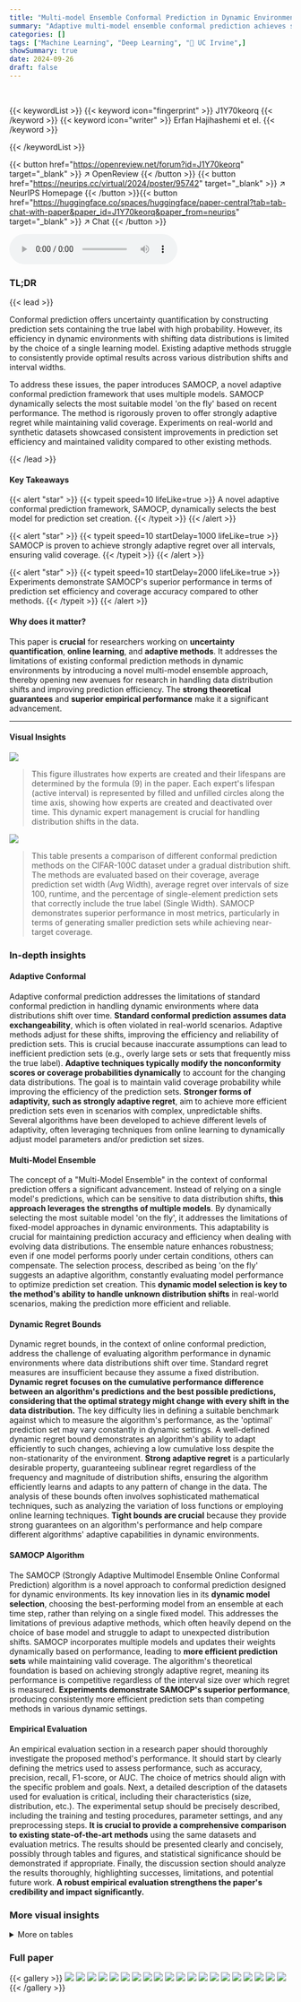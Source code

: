 ```yaml
---
title: "Multi-model Ensemble Conformal Prediction in Dynamic Environments"
summary: "Adaptive multi-model ensemble conformal prediction achieves strongly adaptive regret, yielding more efficient prediction sets in dynamic environments."
categories: []
tags: ["Machine Learning", "Deep Learning", "🏢 UC Irvine",]
showSummary: true
date: 2024-09-26
draft: false
---
```


<br>

{{< keywordList >}}
{{< keyword icon="fingerprint" >}} J1Y70keorq {{< /keyword >}}
{{< keyword icon="writer" >}} Erfan Hajihashemi et el. {{< /keyword >}}
 
{{< /keywordList >}}

{{< button href="https://openreview.net/forum?id=J1Y70keorq" target="_blank" >}}
↗ OpenReview
{{< /button >}}
{{< button href="https://neurips.cc/virtual/2024/poster/95742" target="_blank" >}}
↗ NeurIPS Homepage
{{< /button >}}{{< button href="https://huggingface.co/spaces/huggingface/paper-central?tab=tab-chat-with-paper&paper_id=J1Y70keorq&paper_from=neurips" target="_blank" >}}
↗ Chat
{{< /button >}}



<audio controls>
    <source src="https://ai-paper-reviewer.com/J1Y70keorq/podcast.wav" type="audio/wav">
    Your browser does not support the audio element.
</audio>


### TL;DR


{{< lead >}}

Conformal prediction offers uncertainty quantification by constructing prediction sets containing the true label with high probability. However, its efficiency in dynamic environments with shifting data distributions is limited by the choice of a single learning model.  Existing adaptive methods struggle to consistently provide optimal results across various distribution shifts and interval widths. 

To address these issues, the paper introduces SAMOCP, a novel adaptive conformal prediction framework that uses multiple models. SAMOCP dynamically selects the most suitable model 'on the fly' based on recent performance.  The method is rigorously proven to offer strongly adaptive regret while maintaining valid coverage.  Experiments on real-world and synthetic datasets showcased consistent improvements in prediction set efficiency and maintained validity compared to other existing methods.

{{< /lead >}}


#### Key Takeaways

{{< alert "star" >}}
{{< typeit speed=10 lifeLike=true >}} A novel adaptive conformal prediction framework, SAMOCP, dynamically selects the best model for prediction set creation. {{< /typeit >}}
{{< /alert >}}

{{< alert "star" >}}
{{< typeit speed=10 startDelay=1000 lifeLike=true >}} SAMOCP is proven to achieve strongly adaptive regret over all intervals, ensuring valid coverage. {{< /typeit >}}
{{< /alert >}}

{{< alert "star" >}}
{{< typeit speed=10 startDelay=2000 lifeLike=true >}} Experiments demonstrate SAMOCP's superior performance in terms of prediction set efficiency and coverage accuracy compared to other methods. {{< /typeit >}}
{{< /alert >}}

#### Why does it matter?
This paper is **crucial** for researchers working on **uncertainty quantification**, **online learning**, and **adaptive methods**. It addresses the limitations of existing conformal prediction methods in dynamic environments by introducing a novel multi-model ensemble approach, thereby opening new avenues for research in handling data distribution shifts and improving prediction efficiency.  The **strong theoretical guarantees** and **superior empirical performance** make it a significant advancement.

------
#### Visual Insights



![](https://ai-paper-reviewer.com/J1Y70keorq/figures_4_1.jpg)

> This figure illustrates how experts are created and their lifespans are determined by the formula (9) in the paper. Each expert's lifespan (active interval) is represented by filled and unfilled circles along the time axis, showing how experts are created and deactivated over time. This dynamic expert management is crucial for handling distribution shifts in the data.





![](https://ai-paper-reviewer.com/J1Y70keorq/tables_8_1.jpg)

> This table presents a comparison of different conformal prediction methods on the CIFAR-100C dataset under a gradual distribution shift.  The methods are evaluated based on their coverage, average prediction set width (Avg Width), average regret over intervals of size 100, runtime, and the percentage of single-element prediction sets that correctly include the true label (Single Width).  SAMOCP demonstrates superior performance in most metrics, particularly in terms of generating smaller prediction sets while achieving near-target coverage.





### In-depth insights


#### Adaptive Conformal
Adaptive conformal prediction addresses the limitations of standard conformal prediction in handling dynamic environments where data distributions shift over time.  **Standard conformal prediction assumes data exchangeability**, which is often violated in real-world scenarios. Adaptive methods adjust for these shifts, improving the efficiency and reliability of prediction sets.  This is crucial because inaccurate assumptions can lead to inefficient prediction sets (e.g., overly large sets or sets that frequently miss the true label).  **Adaptive techniques typically modify the nonconformity scores or coverage probabilities dynamically** to account for the changing data distributions. The goal is to maintain valid coverage probability while improving the efficiency of the prediction sets.  **Stronger forms of adaptivity, such as strongly adaptive regret**, aim to achieve more efficient prediction sets even in scenarios with complex, unpredictable shifts. Several algorithms have been developed to achieve different levels of adaptivity, often leveraging techniques from online learning to dynamically adjust model parameters and/or prediction set sizes.

#### Multi-Model Ensemble
The concept of a "Multi-Model Ensemble" in the context of conformal prediction offers a significant advancement.  Instead of relying on a single model's predictions, which can be sensitive to data distribution shifts, **this approach leverages the strengths of multiple models**.  By dynamically selecting the most suitable model 'on the fly', it addresses the limitations of fixed-model approaches in dynamic environments.  This adaptability is crucial for maintaining prediction accuracy and efficiency when dealing with evolving data distributions. The ensemble nature enhances robustness; even if one model performs poorly under certain conditions, others can compensate. The selection process, described as being 'on the fly' suggests an adaptive algorithm, constantly evaluating model performance to optimize prediction set creation.  This **dynamic model selection is key to the method's ability to handle unknown distribution shifts** in real-world scenarios, making the prediction more efficient and reliable.

#### Dynamic Regret Bounds
Dynamic regret bounds, in the context of online conformal prediction, address the challenge of evaluating algorithm performance in dynamic environments where data distributions shift over time.  Standard regret measures are insufficient because they assume a fixed distribution.  **Dynamic regret focuses on the cumulative performance difference between an algorithm's predictions and the best possible predictions, considering that the optimal strategy might change with every shift in the data distribution.**  The key difficulty lies in defining a suitable benchmark against which to measure the algorithm's performance, as the 'optimal' prediction set may vary constantly in dynamic settings.  A well-defined dynamic regret bound demonstrates an algorithm's ability to adapt efficiently to such changes, achieving a low cumulative loss despite the non-stationarity of the environment.  **Strong adaptive regret** is a particularly desirable property, guaranteeing sublinear regret regardless of the frequency and magnitude of distribution shifts, ensuring the algorithm efficiently learns and adapts to any pattern of change in the data.  The analysis of these bounds often involves sophisticated mathematical techniques, such as analyzing the variation of loss functions or employing online learning techniques.  **Tight bounds are crucial** because they provide strong guarantees on an algorithm's performance and help compare different algorithms' adaptive capabilities in dynamic environments.

#### SAMOCP Algorithm
The SAMOCP (Strongly Adaptive Multimodel Ensemble Online Conformal Prediction) algorithm is a novel approach to conformal prediction designed for dynamic environments.  Its key innovation lies in its **dynamic model selection**, choosing the best-performing model from an ensemble at each time step, rather than relying on a single fixed model. This addresses the limitations of previous adaptive methods, which often heavily depend on the choice of base model and struggle to adapt to unexpected distribution shifts.  SAMOCP incorporates multiple models and updates their weights dynamically based on performance, leading to **more efficient prediction sets** while maintaining valid coverage. The algorithm's theoretical foundation is based on achieving strongly adaptive regret, meaning its performance is competitive regardless of the interval size over which regret is measured.  **Experiments demonstrate SAMOCP's superior performance**, producing consistently more efficient prediction sets than competing methods in various dynamic settings.

#### Empirical Evaluation
An empirical evaluation section in a research paper should thoroughly investigate the proposed method's performance.  It should start by clearly defining the metrics used to assess performance, such as accuracy, precision, recall, F1-score, or AUC. The choice of metrics should align with the specific problem and goals.  Next, a detailed description of the datasets used for evaluation is critical, including their characteristics (size, distribution, etc.). The experimental setup should be precisely described, including the training and testing procedures, parameter settings, and any preprocessing steps.  **It is crucial to provide a comprehensive comparison to existing state-of-the-art methods** using the same datasets and evaluation metrics.  The results should be presented clearly and concisely, possibly through tables and figures, and statistical significance should be demonstrated if appropriate.  Finally, the discussion section should analyze the results thoroughly, highlighting successes, limitations, and potential future work.  **A robust empirical evaluation strengthens the paper's credibility and impact significantly.**


### More visual insights




<details>
<summary>More on tables
</summary>


![](https://ai-paper-reviewer.com/J1Y70keorq/tables_8_2.jpg)
> This table presents the performance comparison of different conformal prediction methods on the CIFAR-10C dataset under a sudden distribution shift scenario.  The key metrics compared are coverage, average prediction set size (Avg Width), average regret, runtime, and the percentage of single-element prediction sets that correctly contain the true label (Single Width).  The results show that SAMOCP outperforms other methods in terms of producing smaller prediction sets, lower regret, and a higher percentage of accurate single-element predictions while maintaining a coverage close to the target of 90%.

![](https://ai-paper-reviewer.com/J1Y70keorq/tables_18_1.jpg)
> This table presents the performance comparison of different methods (SAMOCP, SAOCP(MM), FACI, ScaleFreeOGD, and SAOCP) on the CIFAR-100C dataset under a gradual distribution shift setting.  The key metrics compared are coverage (%), average prediction set width (Avg Width), average regret (×10−3), runtime (Run Time), and the percentage of prediction sets with exactly one element that correctly covers the true label (Single Width).  The results show that SAMOCP outperforms the other methods across all metrics, indicating its superior efficiency and accuracy in dynamic environments.

![](https://ai-paper-reviewer.com/J1Y70keorq/tables_19_1.jpg)
> This table presents the performance comparison of different conformal prediction methods on the CIFAR-100C dataset under a gradual distribution shift.  The key metrics compared are coverage (percentage of times the true label is included in the prediction set), average width (average size of the prediction sets), average regret (measure of the inefficiency of the prediction sets over time), runtime, and single width (the probability of achieving the smallest, most informative prediction set).  The results show that SAMOCP outperforms other methods in terms of average width, average regret and single width, indicating its efficiency and adaptability to dynamic environments.

![](https://ai-paper-reviewer.com/J1Y70keorq/tables_19_2.jpg)
> This table presents the performance comparison of different conformal prediction methods on the CIFAR-100C dataset under a gradual distribution shift scenario.  The key metrics compared are coverage (percentage of times the true label is in the predicted set), average width (average size of the prediction set), average regret (how much worse than the best possible prediction set), run time, and single width (how often the prediction set contains only the true label). The results show that the proposed SAMOCP method outperforms existing methods, achieving higher coverage, smaller prediction sets, and lower regret.

![](https://ai-paper-reviewer.com/J1Y70keorq/tables_20_1.jpg)
> This table presents the performance comparison of different conformal prediction methods on the CIFAR-10C dataset under sudden distribution shifts.  The metrics used are coverage, average prediction set width, average regret, run time, and the percentage of single-element prediction sets that correctly cover the true label.  The results show that SAMOCP outperforms other methods by achieving a smaller average prediction set size, lower average regret, and higher percentage of correct single-width predictions, all while maintaining a coverage close to the target of 90%.

![](https://ai-paper-reviewer.com/J1Y70keorq/tables_20_2.jpg)
> This table presents the results of the experiment conducted on the CIFAR-100C dataset with a gradual distribution shift.  It compares the performance of the proposed method, SAMOCP, with several other adaptive conformal prediction methods, including FACI, ScaleFreeOGD, and SAOCP. The metrics used for comparison include coverage (%), average width of the prediction sets, average regret (a measure of efficiency), run time, and the percentage of single-width prediction sets that correctly cover the true label.  The results show that SAMOCP consistently outperforms the other methods in terms of average width, regret, and single-width prediction sets while maintaining a coverage close to the target of 90%.

![](https://ai-paper-reviewer.com/J1Y70keorq/tables_20_3.jpg)
> This table compares the performance of MOCP and SAMOCP on the CIFAR-10C dataset under a sudden distribution shift scenario.  The goal is to achieve 90% coverage. The table shows the average coverage, average prediction set width (Avg Width), and the average percentage of times the prediction set contained only the correct label (Single Width).  Bold numbers highlight the best-performing method for each metric.

![](https://ai-paper-reviewer.com/J1Y70keorq/tables_21_1.jpg)
> This table presents a comparison of the Multi-model Online Conformal Prediction (MOCP) and Strongly Adaptive Multimodel Ensemble Online Conformal Prediction (SAMOCP) methods on the CIFAR-100C dataset under a gradual distribution shift.  The goal was to achieve 90% coverage. The table shows the average coverage, average prediction set width (Avg Width), and the percentage of prediction sets containing exactly one element and correctly covering the true label (Single Width) for both methods.  The best results for each metric are bolded.

</details>




### Full paper

{{< gallery >}}
<img src="https://ai-paper-reviewer.com/J1Y70keorq/1.png" class="grid-w50 md:grid-w33 xl:grid-w25" />
<img src="https://ai-paper-reviewer.com/J1Y70keorq/2.png" class="grid-w50 md:grid-w33 xl:grid-w25" />
<img src="https://ai-paper-reviewer.com/J1Y70keorq/3.png" class="grid-w50 md:grid-w33 xl:grid-w25" />
<img src="https://ai-paper-reviewer.com/J1Y70keorq/4.png" class="grid-w50 md:grid-w33 xl:grid-w25" />
<img src="https://ai-paper-reviewer.com/J1Y70keorq/5.png" class="grid-w50 md:grid-w33 xl:grid-w25" />
<img src="https://ai-paper-reviewer.com/J1Y70keorq/6.png" class="grid-w50 md:grid-w33 xl:grid-w25" />
<img src="https://ai-paper-reviewer.com/J1Y70keorq/7.png" class="grid-w50 md:grid-w33 xl:grid-w25" />
<img src="https://ai-paper-reviewer.com/J1Y70keorq/8.png" class="grid-w50 md:grid-w33 xl:grid-w25" />
<img src="https://ai-paper-reviewer.com/J1Y70keorq/9.png" class="grid-w50 md:grid-w33 xl:grid-w25" />
<img src="https://ai-paper-reviewer.com/J1Y70keorq/10.png" class="grid-w50 md:grid-w33 xl:grid-w25" />
<img src="https://ai-paper-reviewer.com/J1Y70keorq/11.png" class="grid-w50 md:grid-w33 xl:grid-w25" />
<img src="https://ai-paper-reviewer.com/J1Y70keorq/12.png" class="grid-w50 md:grid-w33 xl:grid-w25" />
<img src="https://ai-paper-reviewer.com/J1Y70keorq/13.png" class="grid-w50 md:grid-w33 xl:grid-w25" />
<img src="https://ai-paper-reviewer.com/J1Y70keorq/14.png" class="grid-w50 md:grid-w33 xl:grid-w25" />
<img src="https://ai-paper-reviewer.com/J1Y70keorq/15.png" class="grid-w50 md:grid-w33 xl:grid-w25" />
<img src="https://ai-paper-reviewer.com/J1Y70keorq/16.png" class="grid-w50 md:grid-w33 xl:grid-w25" />
<img src="https://ai-paper-reviewer.com/J1Y70keorq/17.png" class="grid-w50 md:grid-w33 xl:grid-w25" />
<img src="https://ai-paper-reviewer.com/J1Y70keorq/18.png" class="grid-w50 md:grid-w33 xl:grid-w25" />
<img src="https://ai-paper-reviewer.com/J1Y70keorq/19.png" class="grid-w50 md:grid-w33 xl:grid-w25" />
<img src="https://ai-paper-reviewer.com/J1Y70keorq/20.png" class="grid-w50 md:grid-w33 xl:grid-w25" />
{{< /gallery >}}